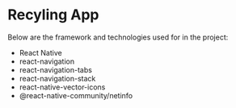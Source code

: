 # Recyling App

Below are the framework and technologies used for in the project:
- React Native
- react-navigation
- react-navigation-tabs
- react-navigation-stack
- react-native-vector-icons
- @react-native-community/netinfo

